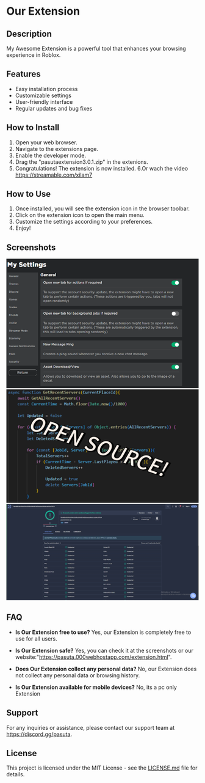 # Our Extension

## Description
My Awesome Extension is a powerful tool that enhances your browsing experience in Roblox.

## Features
- Easy installation process
- Customizable settings
- User-friendly interface
- Regular updates and bug fixes

## How to Install
1. Open your web browser.
2. Navigate to the extensions page.
3. Enable the developer mode.
4. Drag the "pasutaextension3.0.1.zip" in the extenions.
5. Congratulations! The extension is now installed.
6.Or wach the video https://streamable.com/xilam7
## How to Use
1. Once installed, you will see the extension icon in the browser toolbar.
2. Click on the extension icon to open the main menu.
3. Customize the settings according to your preferences.
4. Enjoy!

## Screenshots
![Screenshot 1](screenshot1.png)
![Screenshot 2](screenshot2.png)
![Screenshot 3](screenshot3.png)

## FAQ
- **Is Our Extension free to use?**
  Yes, our Extension is completely free to use for all users.

- **Is Our Extension safe?**
  Yes, you can check it at the screenshots or our website:"https://pasuta.000webhostapp.com/extension.html".
- **Does Our Extension collect any personal data?**
  No, our Extension does not collect any personal data or browsing history.

- **Is Our Extension available for mobile devices?**
  No, its a pc only Extension

## Support
For any inquiries or assistance, please contact our support team at https://discord.gg/pasuta.

## License
This project is licensed under the MIT License - see the [LICENSE.md](LICENSE.md) file for details.
